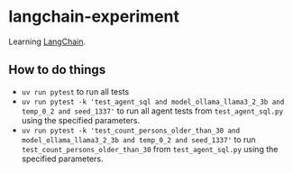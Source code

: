 # langchain-experiment

Learning [LangChain](https://www.langchain.com/).

## How to do things

* `uv run pytest` to run all tests
* `uv run pytest -k 'test_agent_sql and model_ollama_llama3_2_3b and temp_0_2 and seed_1337'` to run all agent tests from `test_agent_sql.py` using the specified parameters.
* `uv run pytest -k 'test_count_persons_older_than_30 and model_ollama_llama3_2_3b and temp_0_2 and seed_1337'` to run `test_count_persons_older_than_30` from `test_agent_sql.py` using the specified parameters.
